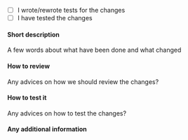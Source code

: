 - [ ]  I wrote/rewrote tests for the changes
- [ ]  I have tested the changes

#### Short description
A few words about what have been done and what changed

#### How to review
Any advices on how we should review the changes?

#### How to test it
Any advices on how to test the changes?

#### Any additional information
